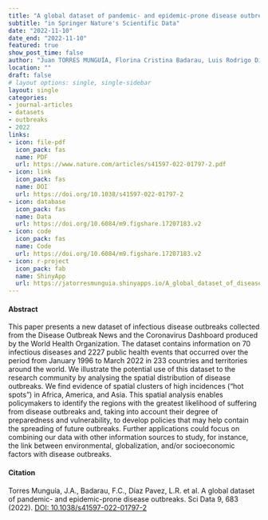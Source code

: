 ```yaml
---
title: "A global dataset of pandemic- and epidemic-prone disease outbreaks"
subtitle: "in Springer Nature's Scientific Data"
date: "2022-11-10"
date_end: "2022-11-10"
featured: true
show_post_time: false
author: "Juan TORRES MUNGUÍA, Florina Cristina Badarau, Luis Rodrigo Díaz Pavez, Inmaculada Martínez-Zarzoso & Konstantin M. Wacker"
location: ""
draft: false
# layout options: single, single-sidebar
layout: single
categories:
- journal-articles
- datasets
- outbreaks
- 2022
links:
- icon: file-pdf
  icon_pack: fas
  name: PDF
  url: https://www.nature.com/articles/s41597-022-01797-2.pdf
- icon: link
  icon_pack: fas
  name: DOI
  url: https://doi.org/10.1038/s41597-022-01797-2
- icon: database
  icon_pack: fas
  name: Data
  url: https://doi.org/10.6084/m9.figshare.17207183.v2
- icon: code
  icon_pack: fas
  name: Code
  url: https://doi.org/10.6084/m9.figshare.17207183.v2
- icon: r-project
  icon_pack: fab
  name: ShinyApp
  url: https://jatorresmunguia.shinyapps.io/A_global_dataset_of_disease_outbreaks/
---
```


<h4> Abstract </h4>
This paper presents a new dataset of infectious disease outbreaks collected from the Disease Outbreak News and the Coronavirus Dashboard produced by the World Health Organization. The dataset contains information on 70 infectious diseases and 2227 public health events that occurred over the period from January 1996 to March 2022 in 233 countries and territories around the world. We illustrate the potential use of this dataset to the research community by analysing the spatial distribution of disease outbreaks. We find evidence of spatial clusters of high incidences (“hot spots”) in Africa, America, and Asia. This spatial analysis enables policymakers to identify the regions with the greatest likelihood of suffering from disease outbreaks and, taking into account their degree of preparedness and vulnerability, to develop policies that may help contain the spreading of future outbreaks. Further applications could focus on combining our data with other information sources to study, for instance, the link between environmental, globalization, and/or socioeconomic factors with disease outbreaks.

<h4 id="citation">Citation</h4>
<p>Torres Munguía, J.A., Badarau, F.C., Díaz Pavez, L.R. et al. A global dataset of pandemic- and epidemic-prone disease outbreaks. Sci Data 9, 683 (2022). 
    <a href="https://doi.org/10.1038/s41597-022-01797-2">DOI: 10.1038/s41597-022-01797-2</a> </p>